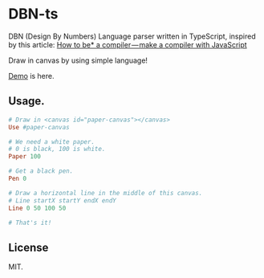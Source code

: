 # DBN-ts

DBN (Design By Numbers) Language parser written in TypeScript, inspired by this article: [How to be* a compiler — make a compiler with JavaScript](https://medium.com/@kosamari/how-to-be-a-compiler-make-a-compiler-with-javascript-4a8a13d473b4#.r832qh7i8)

Draw in canvas by using simple language!

[Demo](http://htmlpreview.github.io/?https://github.com/LancerComet/dbn-canvas/blob/master/index.html) is here.

## Usage.
```ruby
# Draw in <canvas id="paper-canvas"></canvas>
Use #paper-canvas

# We need a white paper.
# 0 is black, 100 is white.
Paper 100

# Get a black pen.
Pen 0

# Draw a horizontal line in the middle of this canvas.
# Line startX startY endX endY
Line 0 50 100 50

# That's it!
```


## License

MIT.